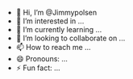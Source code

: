 - 👋 Hi, I’m @Jimmypolsen
- 👀 I’m interested in ...
- 🌱 I’m currently learning ...
- 💞️ I’m looking to collaborate on ...
- 📫 How to reach me ...
- 😄 Pronouns: ...
- ⚡ Fun fact: ...

<!---
Jimmypolsen/Jimmypolsen is a ✨ special ✨ repository because its `README.md` (this file) appears on your GitHub profile.
You can click the Preview link to take a look at your changes.
--->
